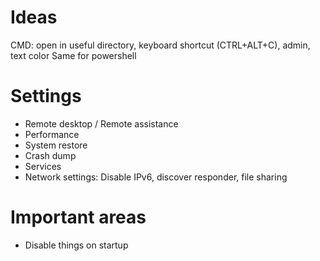 # Ideas

CMD: open in useful directory, keyboard shortcut (CTRL+ALT+C), admin, text color
Same for powershell


# Settings
* Remote desktop / Remote assistance
* Performance
* System restore
* Crash dump
* Services
* Network settings: Disable IPv6, discover responder, file sharing

# Important areas
* Disable things on startup
